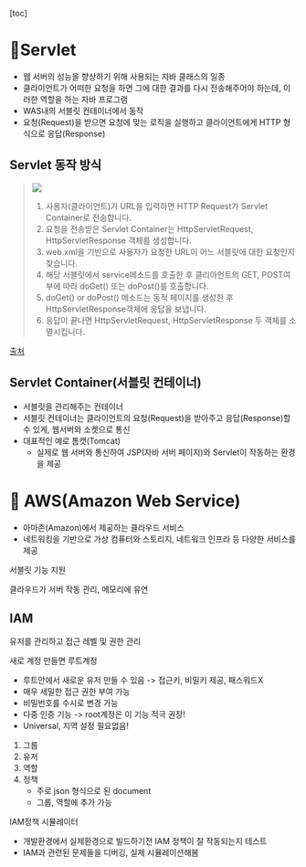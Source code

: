[toc]

#  📌Servlet

- 웹 서버의 성능을 향상하기 위해 사용되는 자바 클래스의 일종
- 클라이언트가 어떠한 요청을 하면 그에 대한 결과를 다시 전송해주어야 하는데, 이러한 역할을 하는 자바 프로그램
- WAS내의 서블릿 컨테이너에서 동작
- 요청(Request)을 받으면 요청에 맞는 로직을 실행하고 클라이언트에게 HTTP 형식으로 응답(Response)

## Servlet 동작 방식

> ![](https://img1.daumcdn.net/thumb/R1280x0/?scode=mtistory2&fname=https%3A%2F%2Ft1.daumcdn.net%2Fcfile%2Ftistory%2F993A7F335A04179D20)
>
> 1. 사용자(클라이언트)가 URL을 입력하면 HTTP Request가 Servlet Container로 전송합니다.
> 2. 요청을 전송받은 Servlet Container는 HttpServletRequest, HttpServletResponse 객체를 생성합니다.
> 3. web.xml을 기반으로 사용자가 요청한 URL이 어느 서블릿에 대한 요청인지 찾습니다.
> 4. 해당 서블릿에서 service메소드를 호출한 후 클리아언트의 GET, POST여부에 따라 doGet() 또는 doPost()를 호출합니다.
> 5. doGet() or doPost() 메소드는 동적 페이지를 생성한 후 HttpServletResponse객체에 응답을 보냅니다.
> 6. 응답이 끝나면 HttpServletRequest, HttpServletResponse 두 객체를 소멸시킵니다.

[출처](https://mangkyu.tistory.com/14)

## Servlet Container(서블릿 컨테이너)

- 서블릿을 관리해주는 컨테이너
- 서블릿 컨테이너는 클라이언트의 요청(Request)을 받아주고 응답(Response)할 수 있게, 웹서버와 소켓으로 통신 
- 대표적인 예로 톰캣(Tomcat)
  - 실제로 웹 서버와 통신하여 JSP(자바 서버 페이지)와 Servlet이 작동하는 환경을 제공

# 📌 AWS(Amazon Web Service)

- 아마존(Amazon)에서 제공하는 클라우드 서비스
- 네트워킹을 기반으로 가상 컴퓨터와 스토리지, 네트워크 인프라 등 다양한 서비스를 제공

서블릿 기능 지원

클라우드가 서버 작동 관리, 메모리에 유연



## IAM

유저를 관리하고 접근 레벨 및 권한 관리

새로 계정 만들면 루트계정 

- 루트안에서 새로운 유저 만들 수 있음 -> 접근키, 비밀키 제공, 패스워드X
- 매우 세밀한 접근 권한 부여 가능
- 비밀번호를 수시로 변경 가능
- 다중 인증 기능 -> root계정은 이 기능 적극 권장!
- Universal, 지역 설정 필요없음!



1. 그룹
2. 유저
3. 역할
4. 정책
   - 주로 json 형식으로 된 document
   - 그룹, 역할에 추가 가능



IAM정책 시뮬레이터

- 개발환경에서 실제환경으로 빌드하기전 IAM 정책이 잘 작동되는지 테스트
- IAM과 관련된 문제들을 디버깅, 실제 시뮬레이션해봄 